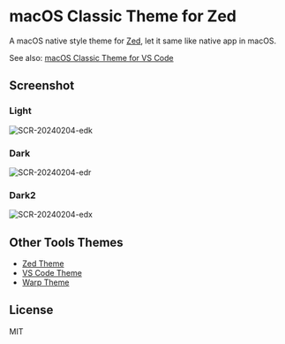 # macOS Classic Theme for Zed

A macOS native style theme for [Zed](https://zed.dev), let it same like native app in macOS.

See also: [macOS Classic Theme for VS Code](https://marketplace.visualstudio.com/items?itemName=huacnlee.theme-macos-classic)

## Screenshot

### Light

![SCR-20240204-edk](https://github.com/huacnlee/zed-theme-macos-classic/assets/5518/af411d67-0679-4458-a0af-86ba3ed6dc32)

### Dark

![SCR-20240204-edr](https://github.com/huacnlee/zed-theme-macos-classic/assets/5518/cb763f4a-8871-497f-94a3-2399e6c8fce7)

### Dark2

![SCR-20240204-edx](https://github.com/huacnlee/zed-theme-macos-classic/assets/5518/3ae356da-3050-4a59-ba21-6fa32443631a)

## Other Tools Themes

- [Zed Theme](https://github.com/huacnlee/zed-theme-macos-classic)
- [VS Code Theme](https://github.com/huacnlee/vscode-macos-classic.theme)
- [Warp Theme](https://github.com/huacnlee/warp-theme-macos-classic)


## License

MIT
